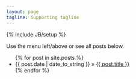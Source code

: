 ```yaml
---
layout: page
tagline: Supporting tagline
---
```

{% include JB/setup %}

Use the menu left/above or see all posts below.


<ul class="posts">
  {% for post in site.posts %}
    <li><span>{{ post.date | date_to_string }}</span> &raquo; <a href="{{ BASE_PATH }}{{ post.url }}">{{ post.title }}</a></li>
  {% endfor %}
</ul>
